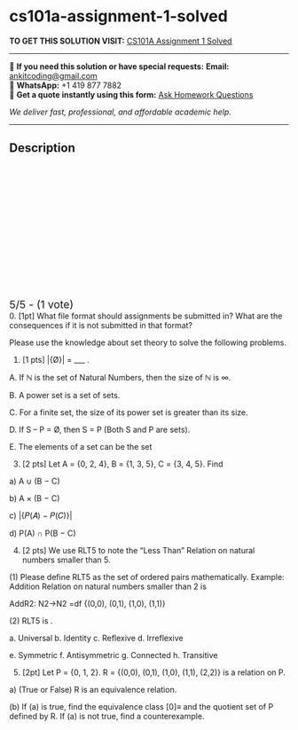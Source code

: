 # cs101a-assignment-1-solved
**TO GET THIS SOLUTION VISIT:** [CS101A Assignment 1 Solved](https://www.ankitcodinghub.com/product/cs101a-solved/)


---

📩 **If you need this solution or have special requests:** **Email:** ankitcoding@gmail.com  
📱 **WhatsApp:** +1 419 877 7882  
📄 **Get a quote instantly using this form:** [Ask Homework Questions](https://www.ankitcodinghub.com/services/ask-homework-questions/)

*We deliver fast, professional, and affordable academic help.*

---

<h2>Description</h2>



<div class="kk-star-ratings kksr-auto kksr-align-center kksr-valign-top" data-payload="{&quot;align&quot;:&quot;center&quot;,&quot;id&quot;:&quot;116193&quot;,&quot;slug&quot;:&quot;default&quot;,&quot;valign&quot;:&quot;top&quot;,&quot;ignore&quot;:&quot;&quot;,&quot;reference&quot;:&quot;auto&quot;,&quot;class&quot;:&quot;&quot;,&quot;count&quot;:&quot;1&quot;,&quot;legendonly&quot;:&quot;&quot;,&quot;readonly&quot;:&quot;&quot;,&quot;score&quot;:&quot;5&quot;,&quot;starsonly&quot;:&quot;&quot;,&quot;best&quot;:&quot;5&quot;,&quot;gap&quot;:&quot;4&quot;,&quot;greet&quot;:&quot;Rate this product&quot;,&quot;legend&quot;:&quot;5\/5 - (1 vote)&quot;,&quot;size&quot;:&quot;24&quot;,&quot;title&quot;:&quot;CS101A Assignment 1 Solved&quot;,&quot;width&quot;:&quot;138&quot;,&quot;_legend&quot;:&quot;{score}\/{best} - ({count} {votes})&quot;,&quot;font_factor&quot;:&quot;1.25&quot;}">

<div class="kksr-stars">

<div class="kksr-stars-inactive">
            <div class="kksr-star" data-star="1" style="padding-right: 4px">


<div class="kksr-icon" style="width: 24px; height: 24px;"></div>
        </div>
            <div class="kksr-star" data-star="2" style="padding-right: 4px">


<div class="kksr-icon" style="width: 24px; height: 24px;"></div>
        </div>
            <div class="kksr-star" data-star="3" style="padding-right: 4px">


<div class="kksr-icon" style="width: 24px; height: 24px;"></div>
        </div>
            <div class="kksr-star" data-star="4" style="padding-right: 4px">


<div class="kksr-icon" style="width: 24px; height: 24px;"></div>
        </div>
            <div class="kksr-star" data-star="5" style="padding-right: 4px">


<div class="kksr-icon" style="width: 24px; height: 24px;"></div>
        </div>
    </div>

<div class="kksr-stars-active" style="width: 138px;">
            <div class="kksr-star" style="padding-right: 4px">


<div class="kksr-icon" style="width: 24px; height: 24px;"></div>
        </div>
            <div class="kksr-star" style="padding-right: 4px">


<div class="kksr-icon" style="width: 24px; height: 24px;"></div>
        </div>
            <div class="kksr-star" style="padding-right: 4px">


<div class="kksr-icon" style="width: 24px; height: 24px;"></div>
        </div>
            <div class="kksr-star" style="padding-right: 4px">


<div class="kksr-icon" style="width: 24px; height: 24px;"></div>
        </div>
            <div class="kksr-star" style="padding-right: 4px">


<div class="kksr-icon" style="width: 24px; height: 24px;"></div>
        </div>
    </div>
</div>


<div class="kksr-legend" style="font-size: 19.2px;">
            5/5 - (1 vote)    </div>
    </div>
0. [1pt] What file format should assignments be submitted in? What are the consequences if it is not submitted in that format?

Please use the knowledge about set theory to solve the following problems.

1. [1 pts] |{Ø}| = ___ .

A. If ℕ is the set of Natural Numbers, then the size of ℕ is ∞.

B. A power set is a set of sets.

C. For a finite set, the size of its power set is greater than its size.

D. If S – P = Ø, then S = P (Both S and P are sets).

E. The elements of a set can be the set

3. [2 pts] Let A = {0, 2, 4}, B = {1, 3, 5}, C = {3, 4, 5}. Find

a) A ∪ (B − C)

b) A × (B − C)

c) |{𝑃(𝐴) − 𝑃(𝐶)}|

d) P(A) ∩ P(B − C)

4. [2 pts] We use RLT5 to note the “Less Than” Relation on natural numbers smaller than 5.

(1) Please define RLT5 as the set of ordered pairs mathematically. Example: Addition Relation on natural numbers smaller than 2 is

AddR2: N2→N2 =df {(0,0), (0,1), (1,0), (1,1)}

(2) RLT5 is .

a. Universal b. Identity c. Reflexive d. Irreflexive

e. Symmetric f. Antisymmetric g. Connected h. Transitive

5. [2pt] Let P = {0, 1, 2}. R = {(0,0), (0,1), (1,0), (1,1), (2,2)} is a relation on P.

a) (True or False) R is an equivalence relation.

(b) If (a) is true, find the equivalence class [0]≡ and the quotient set of P defined by R. If (a) is not true, find a counterexample.
